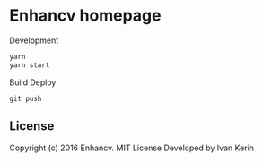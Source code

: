 # Enhancv homepage

Development

```bash
yarn
yarn start
```

Build
Deploy
```
git push
```

## License

Copyright (c) 2016 Enhancv.
MIT License
Developed by Ivan Kerin

